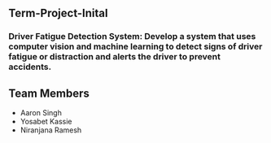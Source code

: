 ## Term-Project-Inital
### Driver Fatigue Detection System: Develop a system that uses computer vision and machine learning to detect signs of driver fatigue or distraction and alerts the driver to prevent accidents.
## Team Members
* Aaron Singh
* Yosabet Kassie
* Niranjana Ramesh
